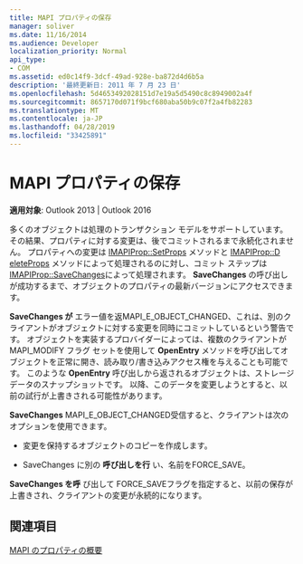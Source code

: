```yaml
---
title: MAPI プロパティの保存
manager: soliver
ms.date: 11/16/2014
ms.audience: Developer
localization_priority: Normal
api_type:
- COM
ms.assetid: ed0c14f9-3dcf-49ad-928e-ba872d4d6b5a
description: '最終更新日: 2011 年 7 月 23 日'
ms.openlocfilehash: 5d4653492028151d7e19a5d5490c8c8949002a4f
ms.sourcegitcommit: 8657170d071f9bcf680aba50b9c07f2a4fb82283
ms.translationtype: MT
ms.contentlocale: ja-JP
ms.lasthandoff: 04/28/2019
ms.locfileid: "33425891"
---
```

# <a name="saving-mapi-properties"></a>MAPI プロパティの保存

  
  
**適用対象**: Outlook 2013 | Outlook 2016 
  
多くのオブジェクトは処理のトランザクション モデルをサポートしています。その結果、プロパティに対する変更は、後でコミットされるまで永続化されません。 プロパティへの変更は [IMAPIProp::SetProps](imapiprop-setprops.md) メソッドと [IMAPIProp::D eleteProps](imapiprop-deleteprops.md) メソッドによって処理されるのに対し、コミット ステップは [IMAPIProp::SaveChanges](imapiprop-savechanges.md)によって処理されます。 **SaveChanges** の呼び出しが成功するまで、オブジェクトのプロパティの最新バージョンにアクセスできます。 
  
**SaveChanges が** エラー値を返MAPI_E_OBJECT_CHANGED、これは、別のクライアントがオブジェクトに対する変更を同時にコミットしているという警告です。 オブジェクトを実装するプロバイダーによっては、複数のクライアントが MAPI_MODIFY フラグ セットを使用して **OpenEntry** メソッドを呼び出してオブジェクトを正常に開き、読み取り/書き込みアクセス権を与えることも可能です。 このような **OpenEntry** 呼び出しから返されるオブジェクトは、ストレージ データのスナップショットです。 以降、このデータを変更しようとすると、以前の試行が上書きされる可能性があります。 
  
**SaveChanges** MAPI_E_OBJECT_CHANGED受信すると、クライアントは次のオプションを使用できます。 
  
- 変更を保持するオブジェクトのコピーを作成します。
    
- SaveChanges に別の **呼び出しを行** い、名前をFORCE_SAVE。 
    
**SaveChanges を呼** び出して FORCE_SAVEフラグを指定すると、以前の保存が上書きされ、クライアントの変更が永続的になります。 
  
## <a name="see-also"></a>関連項目



[MAPI のプロパティの概要](mapi-property-overview.md)

